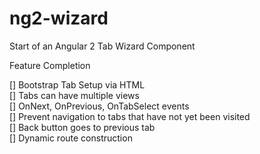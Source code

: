 # ng2-wizard
Start of an Angular 2 Tab Wizard Component

Feature Completion

[] Bootstrap Tab Setup via HTML  
[] Tabs can have multiple views  
[] OnNext, OnPrevious, OnTabSelect events  
[] Prevent navigation to tabs that have not yet been visited  
[] Back button goes to previous tab  
[] Dynamic route construction  
